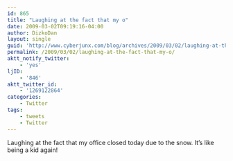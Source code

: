 ```yaml
---
id: 865
title: "Laughing at the fact that my o"
date: 2009-03-02T09:19:16-04:00
author: DizkoDan
layout: single
guid: 'http://www.cyberjunx.com/blog/archives/2009/03/02/laughing-at-the-fact-that-my-o/'
permalink: /2009/03/02/laughing-at-the-fact-that-my-o/
aktt_notify_twitter:
    - 'yes'
ljID:
    - '846'
aktt_twitter_id:
    - '1269122864'
categories:
    - Twitter
tags:
    - tweets
    - Twitter
---
```


Laughing at the fact that my office closed today due to the snow. It’s like being a kid again!